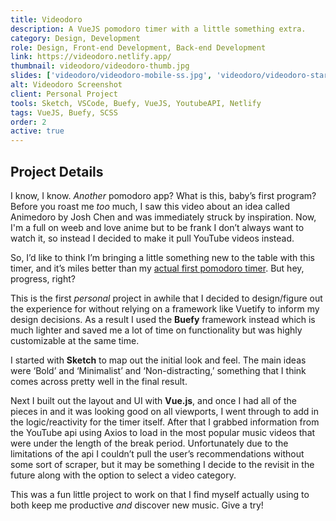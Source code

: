 ```yaml
---
title: Videodoro
description: A VueJS pomodoro timer with a little something extra. 
category: Design, Development
role: Design, Front-end Development, Back-end Development
link: https://videodoro.netlify.app/
thumbnail: videodoro/videodoro-thumb.jpg
slides: ['videodoro/videodoro-mobile-ss.jpg', 'videodoro/videodoro-start-dark.jpg', 'videodoro/videodoro-video-play.jpg', 'videodoro/videodoro-settings.jpg', 'videodoro/videodoro-start-light.jpg']
alt: Videodoro Screenshot
client: Personal Project
tools: Sketch, VSCode, Buefy, VueJS, YoutubeAPI, Netlify
tags: VueJS, Buefy, SCSS
order: 2
active: true
---
```


## Project Details

I know, I know. *Another* pomodoro app? What is this, baby’s first program? Before you roast me *too* much, I saw this video about an idea called Animedoro by Josh Chen and was immediately struck by inspiration. Now, I'm a full on weeb and love anime but to be frank I don’t always want to watch it, so instead I decided to make it pull YouTube videos instead.

So, I’d like to think I’m bringing a little something new to the table with this timer, and it’s miles better than my <a href="https://codepen.io/bubbowrap/details/epqJoq" rel="noopener noreferrer" target="_blank">actual first pomodoro timer</a>. But hey, progress, right?

This is the first *personal* project in awhile that I decided to design/figure out the experience for without relying on a framework like Vuetify to inform my design decisions. As a result I used the **Buefy** framework instead which is much lighter and saved me a lot of time on functionality but was highly customizable at the same time.

I started with **Sketch** to map out the initial look and feel. The main ideas were ‘Bold’ and ‘Minimalist’ and ‘Non-distracting,’ something that I think comes across pretty well in the final result.

Next I built out the layout and UI with **Vue.js**, and once I had all of the pieces in and it was looking good on all viewports, I went through to add in the logic/reactivity for the timer itself. After that I grabbed information from the YouTube api using Axios to load in the most popular music videos that were under the length of the break period. Unfortunately due to the limitations of the api I couldn’t pull the user’s recommendations without some sort of scraper, but it may be something I decide to the revisit in the future along with the option to select a video category.

This was a fun little project to work on that I find myself actually using to both keep me productive *and* discover new music. Give a try!